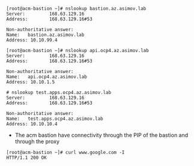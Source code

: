 
```
[root@acm-bastion ~]# nslookup bastion.az.asimov.lab
Server:         168.63.129.16
Address:        168.63.129.16#53

Non-authoritative answer:
Name:   bastion.az.asimov.lab
Address: 10.10.99.4
```

```
[root@acm-bastion ~]# nslookup api.ocp4.az.asimov.lab
Server:         168.63.129.16
Address:        168.63.129.16#53

Non-authoritative answer:
Name:   api.ocp4.az.asimov.lab
Address: 10.10.1.5
```

```
# nslookup test.apps.ocp4.az.asimov.lab
Server:         168.63.129.16
Address:        168.63.129.16#53

Non-authoritative answer:
Name:   test.apps.ocp4.az.asimov.lab
Address: 10.10.10.4
```

* The acm bastion have connectivity through the PIP of the bastion and through the proxy

```
[root@acm-bastion ~]# curl www.google.com -I
HTTP/1.1 200 OK
```
